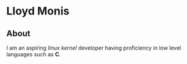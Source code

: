 
# **Lloyd Monis**

## About

I am an aspiring *linux kernel* developer having proficiency in low level languages such as **C**. 
